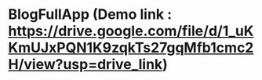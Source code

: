 # BlogFullApp (Demo link : https://drive.google.com/file/d/1_uKKmUJxPQN1K9zqkTs27gqMfb1cmc2H/view?usp=drive_link)
